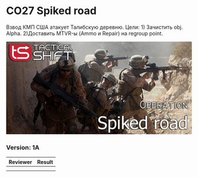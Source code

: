 ﻿# CO27 Spiked road
Взвод КМП США атакует Талибскую деревню. Цели: 1) Зачистить obj. Alpha. 2)Доставить MTVR-ы (Ammo и Repair) на regroup point.

<img src='https://raw.githubusercontent.com/rempopo/CO27_Spiked_road.Kunduz/master/overview.jpg' />	

### Version: 1A


| Reviewer | Result |
| ------------ | ------------- |
| | |
| | |
